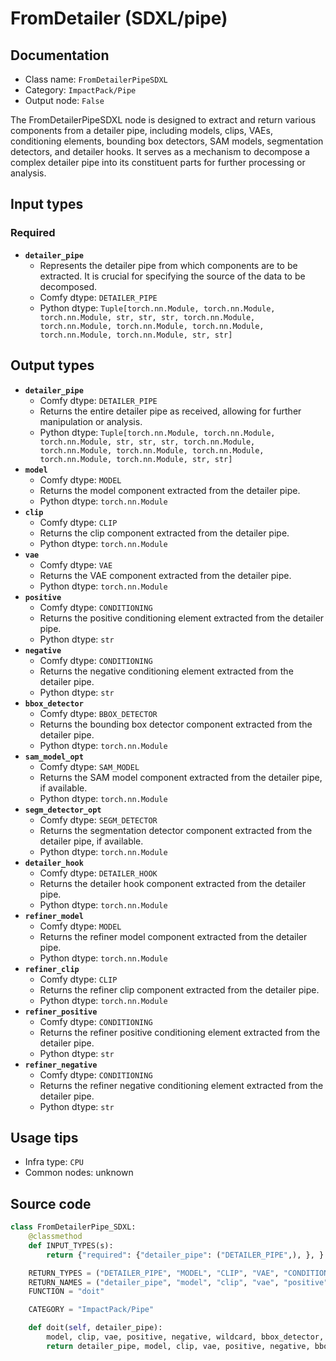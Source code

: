 # FromDetailer (SDXL/pipe)
## Documentation
- Class name: `FromDetailerPipeSDXL`
- Category: `ImpactPack/Pipe`
- Output node: `False`

The FromDetailerPipeSDXL node is designed to extract and return various components from a detailer pipe, including models, clips, VAEs, conditioning elements, bounding box detectors, SAM models, segmentation detectors, and detailer hooks. It serves as a mechanism to decompose a complex detailer pipe into its constituent parts for further processing or analysis.
## Input types
### Required
- **`detailer_pipe`**
    - Represents the detailer pipe from which components are to be extracted. It is crucial for specifying the source of the data to be decomposed.
    - Comfy dtype: `DETAILER_PIPE`
    - Python dtype: `Tuple[torch.nn.Module, torch.nn.Module, torch.nn.Module, str, str, str, torch.nn.Module, torch.nn.Module, torch.nn.Module, torch.nn.Module, torch.nn.Module, torch.nn.Module, str, str]`
## Output types
- **`detailer_pipe`**
    - Comfy dtype: `DETAILER_PIPE`
    - Returns the entire detailer pipe as received, allowing for further manipulation or analysis.
    - Python dtype: `Tuple[torch.nn.Module, torch.nn.Module, torch.nn.Module, str, str, str, torch.nn.Module, torch.nn.Module, torch.nn.Module, torch.nn.Module, torch.nn.Module, torch.nn.Module, str, str]`
- **`model`**
    - Comfy dtype: `MODEL`
    - Returns the model component extracted from the detailer pipe.
    - Python dtype: `torch.nn.Module`
- **`clip`**
    - Comfy dtype: `CLIP`
    - Returns the clip component extracted from the detailer pipe.
    - Python dtype: `torch.nn.Module`
- **`vae`**
    - Comfy dtype: `VAE`
    - Returns the VAE component extracted from the detailer pipe.
    - Python dtype: `torch.nn.Module`
- **`positive`**
    - Comfy dtype: `CONDITIONING`
    - Returns the positive conditioning element extracted from the detailer pipe.
    - Python dtype: `str`
- **`negative`**
    - Comfy dtype: `CONDITIONING`
    - Returns the negative conditioning element extracted from the detailer pipe.
    - Python dtype: `str`
- **`bbox_detector`**
    - Comfy dtype: `BBOX_DETECTOR`
    - Returns the bounding box detector component extracted from the detailer pipe.
    - Python dtype: `torch.nn.Module`
- **`sam_model_opt`**
    - Comfy dtype: `SAM_MODEL`
    - Returns the SAM model component extracted from the detailer pipe, if available.
    - Python dtype: `torch.nn.Module`
- **`segm_detector_opt`**
    - Comfy dtype: `SEGM_DETECTOR`
    - Returns the segmentation detector component extracted from the detailer pipe, if available.
    - Python dtype: `torch.nn.Module`
- **`detailer_hook`**
    - Comfy dtype: `DETAILER_HOOK`
    - Returns the detailer hook component extracted from the detailer pipe.
    - Python dtype: `torch.nn.Module`
- **`refiner_model`**
    - Comfy dtype: `MODEL`
    - Returns the refiner model component extracted from the detailer pipe.
    - Python dtype: `torch.nn.Module`
- **`refiner_clip`**
    - Comfy dtype: `CLIP`
    - Returns the refiner clip component extracted from the detailer pipe.
    - Python dtype: `torch.nn.Module`
- **`refiner_positive`**
    - Comfy dtype: `CONDITIONING`
    - Returns the refiner positive conditioning element extracted from the detailer pipe.
    - Python dtype: `str`
- **`refiner_negative`**
    - Comfy dtype: `CONDITIONING`
    - Returns the refiner negative conditioning element extracted from the detailer pipe.
    - Python dtype: `str`
## Usage tips
- Infra type: `CPU`
- Common nodes: unknown


## Source code
```python
class FromDetailerPipe_SDXL:
    @classmethod
    def INPUT_TYPES(s):
        return {"required": {"detailer_pipe": ("DETAILER_PIPE",), }, }

    RETURN_TYPES = ("DETAILER_PIPE", "MODEL", "CLIP", "VAE", "CONDITIONING", "CONDITIONING", "BBOX_DETECTOR", "SAM_MODEL", "SEGM_DETECTOR", "DETAILER_HOOK", "MODEL", "CLIP", "CONDITIONING", "CONDITIONING")
    RETURN_NAMES = ("detailer_pipe", "model", "clip", "vae", "positive", "negative", "bbox_detector", "sam_model_opt", "segm_detector_opt", "detailer_hook", "refiner_model", "refiner_clip", "refiner_positive", "refiner_negative")
    FUNCTION = "doit"

    CATEGORY = "ImpactPack/Pipe"

    def doit(self, detailer_pipe):
        model, clip, vae, positive, negative, wildcard, bbox_detector, segm_detector_opt, sam_model_opt, detailer_hook, refiner_model, refiner_clip, refiner_positive, refiner_negative = detailer_pipe
        return detailer_pipe, model, clip, vae, positive, negative, bbox_detector, sam_model_opt, segm_detector_opt, detailer_hook, refiner_model, refiner_clip, refiner_positive, refiner_negative

```

